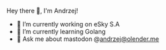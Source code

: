 Hey there 👋, I'm Andrzej!

- 🔭 I’m currently working on eSky S.A
- 🌱 I’m currently learning Golang
- 💬 Ask me about mastodon @andrzej@olender.me
